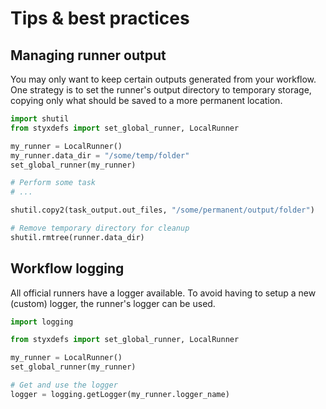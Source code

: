 # Tips & best practices

## Managing runner output

You may only want to keep certain outputs generated from your workflow. One strategy is to set the runner's output directory to temporary storage, copying only what should be saved to a more permanent location.

```Python
import shutil
from styxdefs import set_global_runner, LocalRunner

my_runner = LocalRunner()
my_runner.data_dir = "/some/temp/folder"
set_global_runner(my_runner)

# Perform some task
# ...

shutil.copy2(task_output.out_files, "/some/permanent/output/folder")

# Remove temporary directory for cleanup
shutil.rmtree(runner.data_dir) 
```

## Workflow logging

All official runners have a logger available. To avoid having to setup a new (custom)
logger, the runner's logger can be used.

```Python
import logging

from styxdefs import set_global_runner, LocalRunner

my_runner = LocalRunner()
set_global_runner(my_runner)

# Get and use the logger
logger = logging.getLogger(my_runner.logger_name)
```
